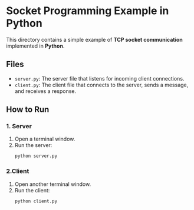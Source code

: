 # Socket Programming Example in Python

This directory contains a simple example of **TCP socket communication** implemented in **Python**.

## **Files**

- `server.py`: The server file that listens for incoming client connections.
- `client.py`: The client file that connects to the server, sends a message, and receives a response.

## **How to Run**

### **1. Server**

1. Open a terminal window.
2. Run the server:
   ```bash
   python server.py
   ```

### 2.Client

1. Open another terminal window.
2. Run the client:
   ```bash
   python client.py
   ```
